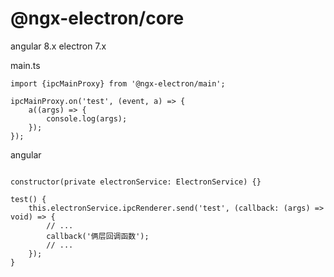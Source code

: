 # @ngx-electron/core

angular 8.x
electron 7.x


main.ts
```
import {ipcMainProxy} from '@ngx-electron/main';

ipcMainProxy.on('test', (event, a) => {
    a((args) => {
        console.log(args);
    });
});
```


angular
```

constructor(private electronService: ElectronService) {}

test() {
    this.electronService.ipcRenderer.send('test', (callback: (args) => void) => {
        // ...
        callback('俩层回调函数');
        // ...
    });
}
```




